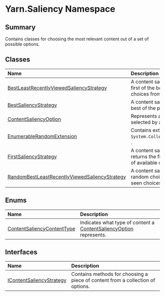 # Yarn.Saliency Namespace

## Summary

Contains classes for choosing the most relevant content out of a set of possible options.


## Classes

|Name|Description|
|:---|:---|
|[BestLeastRecentlyViewedSaliencyStrategy](/docs/api/csharp/yarn.saliency.bestleastrecentlyviewedsaliencystrategy.md)|A content saliency strategy that returns the first of the best, least-recently seen choices from the provided options.|
|[BestSaliencyStrategy](/docs/api/csharp/yarn.saliency.bestsaliencystrategy.md)|A content saliency strategy that returns the best of the provided options.|
|[ContentSaliencyOption](/docs/api/csharp/yarn.saliency.contentsaliencyoption.md)|Represents a piece of content that may be selected by an  [IContentSaliencyStrategy](yarn.saliency.icontentsaliencystrategy.md) .|
|[EnumerableRandomExtension](/docs/api/csharp/yarn.saliency.enumerablerandomextension.md)|Contains extension methods for  `System.Collections.Generic.IEnumerable`1` .|
|[FirstSaliencyStrategy](/docs/api/csharp/yarn.saliency.firstsaliencystrategy.md)|A content saliency strategy that always returns the first non-failing item in the list of available options.|
|[RandomBestLeastRecentlyViewedSaliencyStrategy](/docs/api/csharp/yarn.saliency.randombestleastrecentlyviewedsaliencystrategy.md)|A content saliency strategy that returns a random choice of the best, least-recently seen choices from the provided options.|

## Enums

|Name|Description|
|:---|:---|
|[ContentSaliencyContentType](/docs/api/csharp/yarn.saliency.contentsaliencycontenttype.md)|Indicates what type of content a  [ContentSaliencyOption](yarn.saliency.contentsaliencyoption.md)  represents.|

## Interfaces

|Name|Description|
|:---|:---|
|[IContentSaliencyStrategy](/docs/api/csharp/yarn.saliency.icontentsaliencystrategy.md)|Contains methods for choosing a piece of content from a collection of options.|

